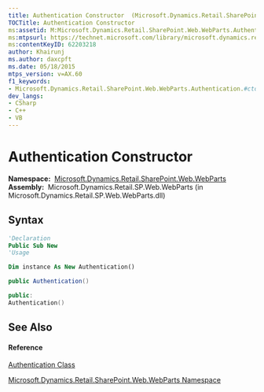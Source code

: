 ```yaml
---
title: Authentication Constructor  (Microsoft.Dynamics.Retail.SharePoint.Web.WebParts)
TOCTitle: Authentication Constructor
ms:assetid: M:Microsoft.Dynamics.Retail.SharePoint.Web.WebParts.Authentication.#ctor
ms:mtpsurl: https://technet.microsoft.com/library/microsoft.dynamics.retail.sharepoint.web.webparts.authentication.authentication(v=AX.60)
ms:contentKeyID: 62203218
author: Khairunj
ms.author: daxcpft
ms.date: 05/18/2015
mtps_version: v=AX.60
f1_keywords:
- Microsoft.Dynamics.Retail.SharePoint.Web.WebParts.Authentication.#ctor
dev_langs:
- CSharp
- C++
- VB
---
```


# Authentication Constructor

**Namespace:**  [Microsoft.Dynamics.Retail.SharePoint.Web.WebParts](microsoft-dynamics-retail-sharepoint-web-webparts-namespace.md)  
**Assembly:**  Microsoft.Dynamics.Retail.SP.Web.WebParts (in Microsoft.Dynamics.Retail.SP.Web.WebParts.dll)

## Syntax

``` vb
'Declaration
Public Sub New
'Usage

Dim instance As New Authentication()
```

``` csharp
public Authentication()
```

``` c++
public:
Authentication()
```

## See Also

#### Reference

[Authentication Class](authentication-class-microsoft-dynamics-retail-sharepoint-web-webparts.md)

[Microsoft.Dynamics.Retail.SharePoint.Web.WebParts Namespace](microsoft-dynamics-retail-sharepoint-web-webparts-namespace.md)

